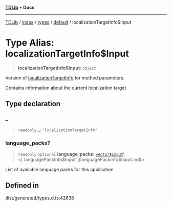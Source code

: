 [**TDLib**](../../../../../../README.md) • **Docs**

***

[TDLib](../../../../../../modules.md) / [index](../../../../../README.md) / [types](../../../README.md) / [default](../README.md) / localizationTargetInfo$Input

# Type Alias: localizationTargetInfo$Input

> **localizationTargetInfo$Input**: `object`

Version of [localizationTargetInfo](localizationTargetInfo.md) for method parameters.

Contains information about the current localization target

## Type declaration

### \_

> `readonly` **\_**: `"localizationTargetInfo"`

### language\_packs?

> `readonly` `optional` **language\_packs**: [`vector$Input`](vector$Input.md)\<[`languagePackInfo$Input`](languagePackInfo$Input.md)\>

List of available language packs for this application

## Defined in

dist/generated/types.d.ts:42638
